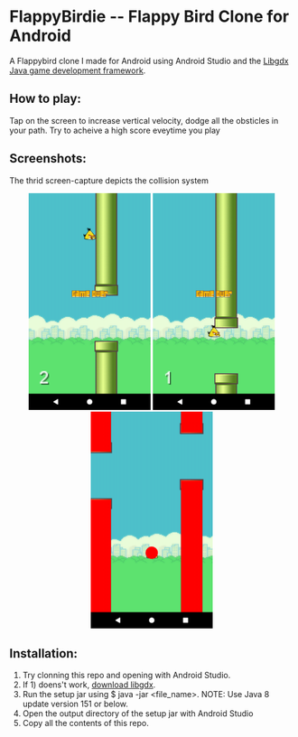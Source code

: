 # FlappyBirdie -- Flappy Bird Clone for Android
A Flappybird clone I made for Android using Android Studio and the [Libgdx Java game development framework](https://libgdx.badlogicgames.com/index.html).

## How to play:
Tap on the screen to increase vertical velocity, dodge all the obsticles in your path.
Try to acheive a high score eveytime you play

## Screenshots:
The thrid screen-capture depicts the collision system
<p align="center">
  <img src="https://github.com/dgurnani12/FlappyBirdie/blob/master/Screenshot_1508985574.png" width="216" height="384"/>
  <img src="https://github.com/dgurnani12/FlappyBirdie/blob/master/Screenshot_1508985455.png"width="216" height="384"/>
  <img src="https://github.com/dgurnani12/FlappyBirdie/blob/master/Screenshot_1508985395.png"width="216" height="384"/>
</p>

## Installation:
1) Try clonning this repo and opening with Android Studio.
2) If 1) doens't work, [download libgdx](https://libgdx.badlogicgames.com/download.html).
3) Run the setup jar using $ java -jar <file_name>. NOTE: Use Java 8 update version 151 or below.
4) Open the output directory of the setup jar with Android Studio
5) Copy all the contents of this repo.
